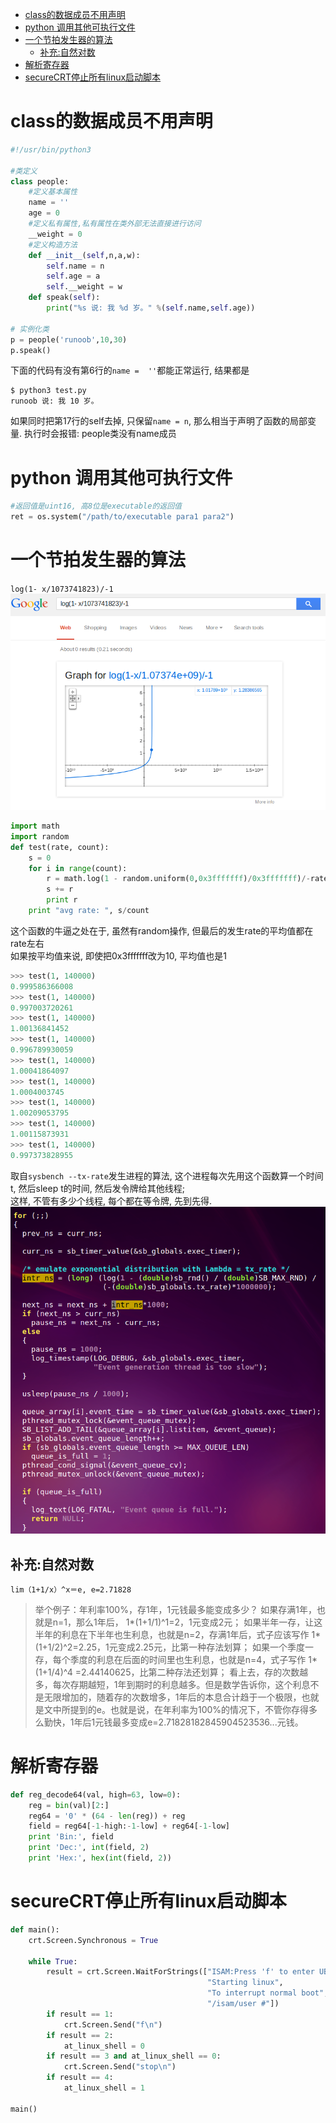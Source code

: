 - [class的数据成员不用声明](#class的数据成员不用声明)
- [python 调用其他可执行文件](#python-调用其他可执行文件)
- [一个节拍发生器的算法](#一个节拍发生器的算法)
  - [补充:自然对数](#补充自然对数)
- [解析寄存器](#解析寄存器)
- [secureCRT停止所有linux启动脚本](#securecrt停止所有linux启动脚本)

# class的数据成员不用声明

```python
#!/usr/bin/python3

#类定义
class people:
    #定义基本属性
    name = ''
    age = 0
    #定义私有属性,私有属性在类外部无法直接进行访问
    __weight = 0
    #定义构造方法
    def __init__(self,n,a,w):
        self.name = n
        self.age = a
        self.__weight = w
    def speak(self):
        print("%s 说: 我 %d 岁。" %(self.name,self.age))

# 实例化类
p = people('runoob',10,30)
p.speak()
```

下面的代码有没有第6行的`name =  ''`都能正常运行, 结果都是
```
$ python3 test.py
runoob 说: 我 10 岁。
```
如果同时把第17行的self去掉, 只保留`name = n`, 那么相当于声明了函数的局部变量. 执行时会报错: people类没有name成员


# python 调用其他可执行文件
```python
#返回值是uint16, 高8位是executable的返回值
ret = os.system("/path/to/executable para1 para2")
```
# 一个节拍发生器的算法
`log(1- x/1073741823)/-1`  
![](img/python_记录_20220915235359.png)  
```python
import math
import random
def test(rate, count):
    s = 0
    for i in range(count):
        r = math.log(1 - random.uniform(0,0x3fffffff)/0x3fffffff)/-rate
        s += r
        print r 
    print "avg rate: ", s/count
```
这个函数的牛逼之处在于, 虽然有random操作, 但最后的发生rate的平均值都在rate左右  
如果按平均值来说, 即使把0x3fffffff改为10, 平均值也是1
```python
>>> test(1, 140000)
0.999586366008
>>> test(1, 140000)
0.997003720261
>>> test(1, 140000)
1.00136841452
>>> test(1, 140000)
0.996789930059
>>> test(1, 140000)
1.00041864097
>>> test(1, 140000)
1.0004003745
>>> test(1, 140000)
1.00209053795
>>> test(1, 140000)
1.00115873931
>>> test(1, 140000)
0.997373828955
```
取自`sysbench --tx-rate`发生进程的算法, 这个进程每次先用这个函数算一个时间t, 然后sleep t的时间, 然后发令牌给其他线程;  
这样, 不管有多少个线程, 每个都在等令牌, 先到先得.  
![](img/python_记录_20220915235430.png)  

## 补充:自然对数
`lim（1+1/x）^x＝e, e=2.71828`
> 举个例子：年利率100%，存1年，1元钱最多能变成多少？
如果存满1年，也就是n=1，那么1年后，
1*(1+1/1)^1=2，1元变成2元；
如果半年一存，让这半年的利息在下半年也生利息，也就是n=2，存满1年后，式子应该写作
1*(1+1/2)^2=2.25，1元变成2.25元，比第一种存法划算；
如果一个季度一存，每个季度的利息在后面的时间里也生利息，也就是n=4，式子写作
1*(1+1/4)^4 =2.44140625，比第二种存法还划算；
看上去，存的次数越多，每次存期越短，1年到期时的利息越多。但是数学告诉你，这个利息不是无限增加的，随着存的次数增多，1年后的本息合计趋于一个极限，也就是文中所提到的e。也就是说，在年利率为100%的情况下，不管你存得多么勤快，1年后1元钱最多变成e=2.71828182845904523536...元钱。


# 解析寄存器
```python
def reg_decode64(val, high=63, low=0):
    reg = bin(val)[2:]
    reg64 = '0' * (64 - len(reg)) + reg
    field = reg64[-1-high:-1-low] + reg64[-1-low]
    print 'Bin:', field
    print 'Dec:', int(field, 2)
    print 'Hex:', hex(int(field, 2))
```

# secureCRT停止所有linux启动脚本
```python
def main():
    crt.Screen.Synchronous = True
 
    while True:
        result = crt.Screen.WaitForStrings(["ISAM:Press 'f' to enter UBOOT prompt",
                                            "Starting linux",
                                            "To interrupt normal boot",
                                            "/isam/user #"])
        if result == 1:
            crt.Screen.Send("f\n")
        if result == 2:
            at_linux_shell = 0
        if result == 3 and at_linux_shell == 0:
            crt.Screen.Send("stop\n")
        if result == 4:
            at_linux_shell = 1

main()
```
